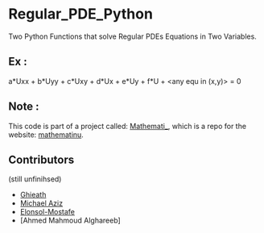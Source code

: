 # Regular_PDE_Python
Two Python Functions that solve Regular PDEs Equations in Two Variables.

## Ex :
a\*Uxx + b\*Uyy + c\*Uxy + d\*Ux + e\*Uy + f\*U + <any equ in (x,y)> = 0 
 
## Note :
This code is part of a project called: [Mathemati_](https://github.com/abdullahalshawafi/Mathemati_), which is a repo for the website: [mathematinu](http://www.mathematinu.com/).

## Contributors
(still unfinihsed)
- [Ghieath](https://github.com/GhiathAjam)
- [Michael Aziz](https://github.com/Makrion)
- [Elonsol-Mostafe](https://github.com/elonsolmostafa1)
- [Ahmed Mahmoud Alghareeb]
